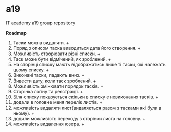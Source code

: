 # a19
IT academy a19 group repository

**Roadmap**

1. Таски можна видаляти. +
2. Поряд з описом таска виводиться дата його створення. +
7. Можливість створювати різні списки. +
3. Таск може бути відмічений, як зроблений. +
8. На сторінці списку мають відображатись лише ті таски, які належать цьому списку. +
6. Виконані таски, падають вниз. +
4. Вивести дату, коли таск зроблений. +
5. Можливість змінювати порядок тасків. +
9. Сторінка логіну та реєстрації. +
10. Біля списку показується скільки в списку є невиконаних тасків. +
11. додали в головне меня перелік листів. +
12. можливість видаляти лист(видаляється разом з тасками які були в ньому). +
13. додили можливість переходу з сторінки листа на головну. +
14. можливість видалення юзера. +

